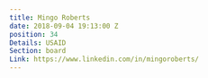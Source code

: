 ```yaml
---
title: Mingo Roberts
date: 2018-09-04 19:13:00 Z
position: 34
Details: USAID
Section: board
Link: https://www.linkedin.com/in/mingoroberts/
---
```


